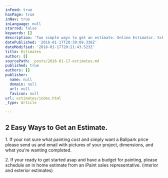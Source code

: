 ```yaml
---
inFeed: true
hasPage: true
inNav: true
inLanguage: null
starred: false
keywords: []
description: 'Two simple ways to get an estimate. Online Estimator. Schedule Estimate '
datePublished: '2016-01-17T20:39:09.338Z'
dateModified: '2016-01-17T20:21:43.523Z'
title: Estimates
author: []
sourcePath: _posts/2016-01-17-estimates.md
published: true
authors: []
publisher:
  name: null
  domain: null
  url: null
  favicon: null
url: estimates/index.html
_type: Article

---
```

## 2 Easy Ways to Get an Estimate. 

1\. If your not sure what painting cost and simply want a Ballpark price please send us and email with pictures of your project, dimensions, and what you're wanting completed. 

2\. If your ready to get started asap and have a budget for painting, please schedule an in home estimate from an iPaint sales representative. (interior and exterior estimates)